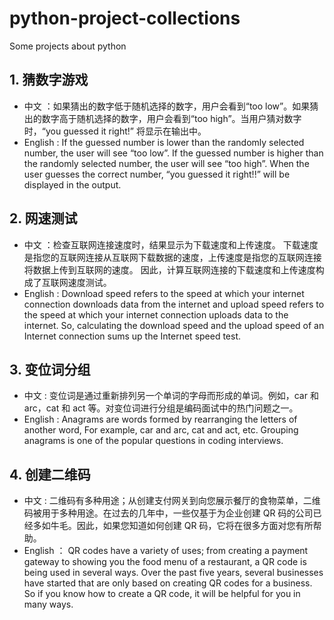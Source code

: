 # python-project-collections
Some projects about python

## 1. 猜数字游戏

- 中文 ：如果猜出的数字低于随机选择的数字，用户会看到“too low”。如果猜出的数字高于随机选择的数字，用户会看到“too high”。当用户猜对数字时，“you guessed it right!” 将显示在输出中。
- English :  If the guessed number is lower than the randomly selected number, the user will see “too low”. If the guessed number is higher than the randomly selected number, the user will see “too high”. When the user guesses the correct number, “you guessed it right!!” will be displayed in the output.

## 2. 网速测试

- 中文 ：检查互联网连接速度时，结果显示为下载速度和上传速度。 下载速度是指您的互联网连接从互联网下载数据的速度，上传速度是指您的互联网连接将数据上传到互联网的速度。 因此，计算互联网连接的下载速度和上传速度构成了互联网速度测试。
- English :  Download speed refers to the speed at which your internet connection downloads data from the internet and upload speed refers to the speed at which your internet connection uploads data to the internet. So, calculating the download speed and the upload speed of an Internet connection sums up the Internet speed test.

## 3. 变位词分组
- 中文 : 变位词是通过重新排列另一个单词的字母而形成的单词。例如，car 和 arc，cat 和 act 等。对变位词进行分组是编码面试中的热门问题之一。
- English : Anagrams are words formed by rearranging the letters of another word, For example, car and arc, cat and act, etc. Grouping anagrams is one of the popular questions in coding interviews. 

## 4. 创建二维码
- 中文 : 二维码有多种用途；从创建支付网关到向您展示餐厅的食物菜单，二维码被用于多种用途。在过去的几年中，一些仅基于为企业创建 QR 码的公司已经多如牛毛。因此，如果您知道如何创建 QR 码，它将在很多方面对您有所帮助。
- English ： QR codes have a variety of uses; from creating a payment gateway to showing you the food menu of a restaurant, a QR code is being used in several ways. Over the past five years, several businesses have started that are only based on creating QR codes for a business. So if you know how to create a QR code, it will be helpful for you in many ways.